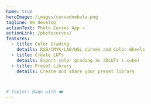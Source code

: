 ```yaml
---
home: true
heroImage: /images/curvednebula.png
tagline: We develop
actionText: Photo Curves App →
actionLink: /photocurves/
features:
  - title: Color Grading
    details: RGB/CMYK/LAB/HSL curves and Color Wheels
  - title: Create LUTs
    details: Export color grading as 3DLUTs (.cube)
  - title: Preset Library
    details: Create and share your preset library



# footer: Made with ❤️
---
```

